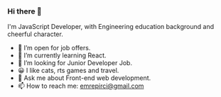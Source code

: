 ### Hi there 👋

I'm JavaScript Developer, with Engineering education background and cheerful character. 

- 🔭    I’m open for job offers.
- 🌱    I’m currently learning React.
- 🤔    I’m looking for Junior Developer Job.
- 😀    I like cats, rts games and travel.
- 💬    Ask me about Front-end web development.
- 📫    How to reach me: emrepirci@gmail.com

